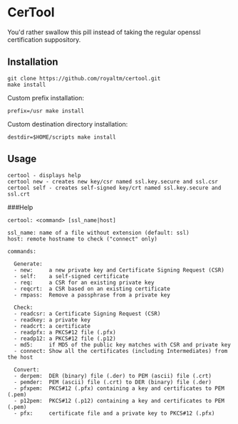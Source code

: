 CerTool
=======

You'd rather swallow this pill instead of taking the regular openssl certification suppository.


Installation
------------

    git clone https://github.com/royaltm/certool.git
    make install

Custom prefix installation:

    prefix=/usr make install

Custom destination directory installation:

    destdir=$HOME/scripts make install


Usage
-----

    certool - displays help
    certool new - creates new key/csr named ssl.key.secure and ssl.csr
    certool self - creates self-signed key/crt named ssl.key.secure and ssl.crt


###Help

    certool: <command> [ssl_name|host]

    ssl_name: name of a file without extension (default: ssl)
    host: remote hostname to check ("connect" only)

    commands:

      Generate:
      - new:     a new private key and Certificate Signing Request (CSR)
      - self:    a self-signed certificate
      - req:     a CSR for an existing private key
      - reqcrt:  a CSR based on an existing certificate
      - rmpass:  Remove a passphrase from a private key

      Check:
      - readcsr: a Certificate Signing Request (CSR)
      - readkey: a private key
      - readcrt: a certificate
      - readpfx: a PKCS#12 file (.pfx)
      - readp12: a PKCS#12 file (.p12)
      - md5:     if MD5 of the public key matches with CSR and private key
      - connect: Show all the certificates (including Intermediates) from the host

      Convert:
      - derpem:  DER (binary) file (.der) to PEM (ascii) file (.crt)
      - pemder:  PEM (ascii) file (.crt) to DER (binary) file (.der)
      - pfxpem:  PKCS#12 (.pfx) containing a key and certificates to PEM (.pem)
      - p12pem:  PKCS#12 (.p12) containing a key and certificates to PEM (.pem)
      - pfx:     certificate file and a private key to PKCS#12 (.pfx)
